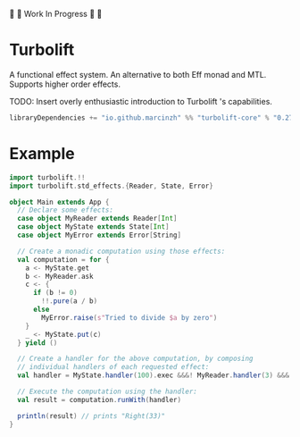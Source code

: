 :construction: :construction: Work In Progress :construction: :construction:

# Turbolift

A functional effect system. An alternative to both Eff monad and MTL. Supports higher order effects.

TODO: Insert overly enthusiastic introduction to Turbolift 's capabilities.

```scala
libraryDependencies += "io.github.marcinzh" %% "turbolift-core" % "0.27.0"
```


# Example
```scala
import turbolift.!!
import turbolift.std_effects.{Reader, State, Error}

object Main extends App {
  // Declare some effects:
  case object MyReader extends Reader[Int]
  case object MyState extends State[Int]
  case object MyError extends Error[String]

  // Create a monadic computation using those effects:
  val computation = for {
    a <- MyState.get
    b <- MyReader.ask
    c <- {
      if (b != 0) 
        !!.pure(a / b)
      else 
        MyError.raise(s"Tried to divide $a by zero")
    }
    _ <- MyState.put(c)
  } yield ()

  // Create a handler for the above computation, by composing
  // individual handlers of each requested effect:
  val handler = MyState.handler(100).exec &&&! MyReader.handler(3) &&&! MyError.handler

  // Execute the computation using the handler:
  val result = computation.runWith(handler)

  println(result) // prints "Right(33)"
}
```
